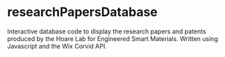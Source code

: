 # researchPapersDatabase
Interactive database code to display the research papers and patents produced by the Hoare Lab for Engineered Smart Materials. Written using Javascript and the Wix Corvid API.
